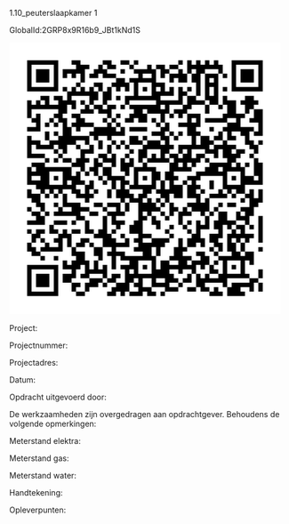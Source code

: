 1.10_peuterslaapkamer 1

GlobalId:2GRP8x9R16b9_JBt1kNd1S

![picture](https://github.com/C-Claus/Data-Files/blob/master/QR_codes/KDV/1.10_peuterslaapkamer%201.png)

Project:

Projectnummer:

Projectadres:

Datum:

Opdracht uitgevoerd door:

De werkzaamheden zijn overgedragen aan opdrachtgever. Behoudens de volgende opmerkingen:

Meterstand elektra:

Meterstand gas:

Meterstand water:

Handtekening:

Opleverpunten:
